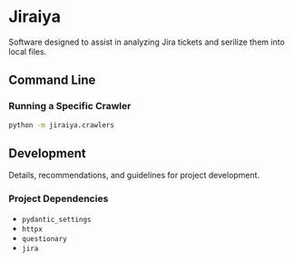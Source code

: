# Jiraiya

Software designed to assist in analyzing Jira tickets and serilize them into local files.

## Command Line

### Running a Specific Crawler

```sh
python -m jiraiya.crawlers
```

## Development

Details, recommendations, and guidelines for project development.

### Project Dependencies

- `pydantic_settings`
- `httpx`
- `questionary`
- `jira`

